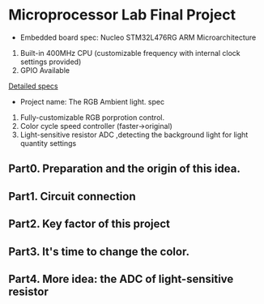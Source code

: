 # Microprocessor Lab Final Project
* Embedded board spec: Nucleo STM32L476RG ARM Microarchitecture
1. Built-in 400MHz CPU (customizable frequency with internal clock settings provided) <br />
2. GPIO Available <br />

[Detailed specs](http://www.st.com/en/microcontrollers/stm32l476rg.html)
* Project name: The RGB Ambient light.
spec
1. Fully-customizable RGB porprotion control. <br />
2. Color cycle speed controller (faster->original)<br />
3. Light-sensitive resistor ADC ,detecting the background light for light quantity settings<br />

## Part0. Preparation and the origin of this idea.

## Part1. Circuit connection

## Part2. Key factor of this project

## Part3. It's time to change the color.

## Part4. More idea: the ADC of light-sensitive resistor
